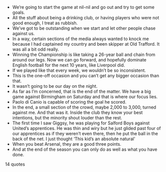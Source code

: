  - We’re going to start the game at nil-nil and go out and try to get some goals.
 - All the stuff about being a drinking club, or having players who were not good enough, I treat as rubbish.
 - We’ve got to be outstanding when we start and let other people chase against us.
 - In a way, certain sections of the media always wanted to knock me because I had captained my country and been skipper at Old Trafford. It was all a bit odd really.
 - Winning the Championship is like taking a 26-year ball and chain from around our legs. Now we can go forward, and hopefully dominate English football for the next 10 years, like Liverpool did.
 - If we played like that every week, we wouldn’t be so inconsistent.
 - This is the one-off occasion and you can’t get any bigger occasion than that.
 - It wasn’t going to be our day on the night.
 - As far as I’m concerned, that is the end of the matter. We have a big game against Birmingham on Saturday and that is where our focus lies.
 - Paolo di Canio is capable of scoring the goal he scored.
 - In the end, a small section of the crowd, maybe 2,000 to 3,000, turned against me. And that was it. Inside the club they know your best intentions, but the minority shout louder than the rest.
 - The first time I saw Giggsy, he was playing for Salford Boys against United’s apprentices. He was thin and wiry but he just glided past four of our apprentices as if they weren’t even there, then he put the ball in the back of the net. I just thought ‘This kid’s an absolute natural’
 - When you beat Arsenal, they are a good three points.
 - And at the end of the season you can only do as well as what you have done.

14 quotes